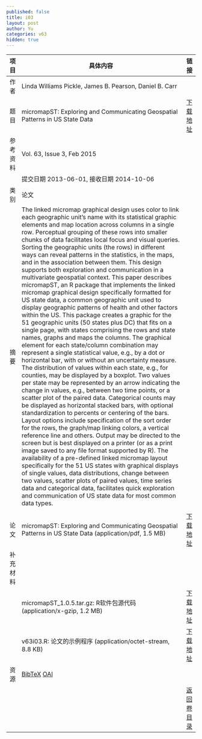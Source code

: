 ```yaml
---
published: false
title: i03
layout: post
author: Yu
categories: v63
hidden: true
---
```


| 项目 | 具体内容 | 链接 |
|---:|---|---|
| 作者 | Linda Williams Pickle, James B. Pearson, Daniel B. Carr| |
| 题目 |micromapST: Exploring and Communicating Geospatial Patterns in US State Data | [下载地址](http://www.jstatsoft.org/v63/i03/paper) |
| 参考资料 |Vol. 63, Issue 3, Feb 2015 | |
| | 提交日期 2013-06-01, 接收日期 2014-10-06| | 
| 类别 | 论文| |
| 摘要 | The linked micromap graphical design uses color to link each geographic unit’s name with its statistical graphic elements and map location across columns in a single row. Perceptual grouping of these rows into smaller chunks of data facilitates local focus and visual queries. Sorting the geographic units (the rows) in different ways can reveal patterns in the statistics, in the maps, and in the association between them. This design supports both exploration and communication in a multivariate geospatial context. This paper describes micromapST, an R package that implements the linked micromap graphical design specifically formatted for US state data, a common geographic unit used to display geographic patterns of health and other factors within the US. This package creates a graphic for the 51 geographic units (50 states plus DC) that fits on a single page, with states comprising the rows and state names, graphs and maps the columns. The graphical element for each state/column combination may represent a single statistical value, e.g., by a dot or horizontal bar, with or without an uncertainty measure. The distribution of values within each state, e.g., for counties, may be displayed by a boxplot. Two values per state may be represented by an arrow indicating the change in values, e.g., between two time points, or a scatter plot of the paired data. Categorical counts may be displayed as horizontal stacked bars, with optional standardization to percents or centering of the bars. Layout options include specification of the sort order for the rows, the graph/map linking colors, a vertical reference line and others. Output may be directed to the screen but is best displayed on a printer (or as a print image saved to any file format supported by R). The availability of a pre-defined linked micromap layout specifically for the 51 US states with graphical displays of single values, data distributions, change between two values, scatter plots of paired values, time series data and categorical data, facilitates quick exploration and communication of US state data for most common data types.
| |
| 论文 | micromapST: Exploring and Communicating Geospatial Patterns in US State Data  (application/pdf, 1.5 MB)| [下载地址](http://www.jstatsoft.org/v63/i03/paper) |
| 补充材料 | | |
| |micromapST_1.0.5.tar.gz: R软件包源代码  (application/x-gzip, 1.2 MB)|  [下载地址](http://www.jstatsoft.org/v63/i03/supp/1) |
| |v63i03.R:                论文的示例程序  (application/octet-stream, 8.8 KB)|  [下载地址](http://www.jstatsoft.org/v63/i03/supp/2) |
| 资源 | [BibTeX](http://www.jstatsoft.org/v63/i03/bibtex) [OAI](http://www.jstatsoft.org/oai?verb=GetRecord&identifier=oai.jstatsoft/v63/i03&prefix=oai_dc)| |
| |  | [返回卷目录]({{site.baseurl}}/volume/v63.html) |